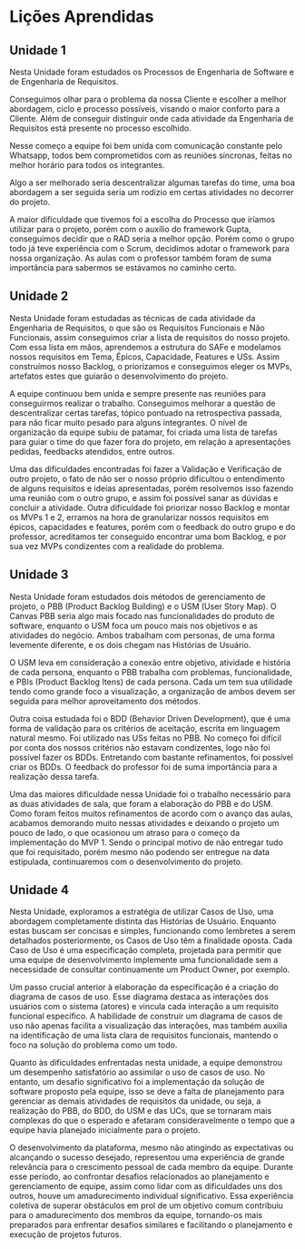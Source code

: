 # Lições Aprendidas

## Unidade 1

Nesta Unidade foram estudados os Processos de Engenharia de Software e de Engenharia de Requisitos. </br>

Conseguimos olhar para o problema da nossa Cliente e escolher a melhor abordagem, ciclo e processo possíveis, visando o maior conforto para a Cliente. Além de conseguir distinguir onde cada atividade da Engenharia de Requisitos está presente no processo escolhido. </br>

Nesse começo a equipe foi bem unida com comunicação constante pelo Whatsapp, todos bem comprometidos com as reuniões síncronas, feitas no melhor horário para todos os integrantes. </br>

Algo a ser melhorado seria descentralizar algumas tarefas do time, uma boa abordagem a ser seguida seria um rodízio em certas atividades no decorrer do projeto. </br>

A maior dificuldade que tivemos foi a escolha do Processo que iríamos utilizar para o projeto, porém com o auxílio do framework Gupta, conseguimos decidir que o RAD seria a melhor opção. Porém como o grupo todo já teve experiência com o Scrum, decidimos adotar o framework para nossa organização. As aulas com o professor também foram de suma importância para sabermos se estávamos no caminho certo. </br>

## Unidade 2

Nesta Unidade foram estudadas as técnicas de cada atividade da Engenharia de Requisitos, o que são os Requisitos Funcionais e Não Funcionais, assim conseguimos criar a lista de requisitos do nosso projeto. Com essa lista em mãos, aprendemos a estrutura do SAFe e modelamos nossos requisitos em Tema, Épicos, Capacidade, Features e USs. Assim construímos nosso Backlog, o priorizamos e conseguimos eleger os MVPs, artefatos estes que guiarão o desenvolvimento do projeto. </br>

A equipe continuou bem unida e sempre presente nas reuniões para conseguirmos realizar o trabalho. Conseguimos melhorar a questão de descentralizar certas tarefas, tópico pontuado na retrospectiva passada, para não ficar muito pesado para alguns integrantes. O nível de organização da equipe subiu de patamar, foi criada uma lista de tarefas para guiar o time do que fazer fora do projeto, em relação a apresentações pedidas, feedbacks atendidos, entre outros. </br>

Uma das dificuldades encontradas foi fazer a Validação e Verificação de outro projeto, o fato de não ser o nosso próprio dificultou o entendimento de alguns requisitos e ideias apresentadas, porém resolvemos isso fazendo uma reunião com o outro grupo, e assim foi possível sanar as dúvidas e concluir a atividade. Outra dificuldade foi priorizar nosso Backlog e montar os MVPs 1 e 2, erramos na hora de granularizar nossos requisitos em épicos, capacidades e features, porém com o feedback do outro grupo e do professor, acreditamos ter conseguido encontrar uma bom Backlog, e por sua vez MVPs condizentes com a realidade do problema.</br>

## Unidade 3

Nesta Unidade foram estudados dois métodos de gerenciamento de projeto, o PBB (Product Backlog Building) e o USM (User Story Map). O Canvas PBB seria algo mais focado nas funcionalidades do produto de software, enquanto o USM foca um pouco mais nos objetivos e as atividades do negócio. Ambos trabalham com personas, de uma forma levemente diferente, e os dois chegam nas Histórias de Usuário. </br>

O USM leva em consideração a conexão entre objetivo, atividade e história de cada persona, enquanto o PBB trabalha com problemas, funcionalidade, e PBIs (Product Backlog Itens) de cada persona. Cada um tem sua utilidade tendo como grande foco a visualização, a organização de ambos devem ser seguida para melhor aproveitamento dos métodos. </br>

Outra coisa estudada foi o BDD (Behavior Driven Development), que é uma forma de validação para os critérios de aceitação, escrita em linguagem natural mesmo. Foi utilizado nas USs feitas no PBB. No começo foi difícil por conta dos nossos critérios não estavam condizentes, logo não foi possível fazer os BDDs. Entretando com bastante refinamentos, foi possível criar os BDDs. O feedback do professor foi de suma importância para a realização dessa tarefa. </br>

Uma das maiores dificuldade nessa Unidade foi o trabalho necessário para as duas atividades de sala, que foram a elaboração do PBB e do USM. Como foram feitos muitos refinamentos de acordo com o avanço das aulas, acabamos demorando muito nessas atividades e deixando o projeto um pouco de lado, o que ocasionou um atraso para o começo da implementação do MVP 1. Sendo o principal motivo de não entregar tudo que foi requisitado, porém mesmo não podendo ser entregue na data estipulada, continuaremos com o desenvolvimento do projeto. </br>

## Unidade 4

Nesta Unidade, exploramos a estratégia de utilizar Casos de Uso, uma abordagem completamente distinta das Histórias de Usuário. Enquanto estas buscam ser concisas e simples, funcionando como lembretes a serem detalhados posteriormente, os Casos de Uso têm a finalidade oposta. Cada Caso de Uso é uma especificação completa, projetada para permitir que uma equipe de desenvolvimento implemente uma funcionalidade sem a necessidade de consultar continuamente um Product Owner, por exemplo. </br>

Um passo crucial anterior à elaboração da especificação é a criação do diagrama de casos de uso. Esse diagrama destaca as interações dos usuários com o sistema (atores) e vincula cada interação a um requisito funcional específico. A habilidade de construir um diagrama de casos de uso não apenas facilita a visualização das interações, mas também auxilia na identificação de uma lista clara de requisitos funcionais, mantendo o foco na solução do problema como um todo. </br>

Quanto às dificuldades enfrentadas nesta unidade, a equipe demonstrou um desempenho satisfatório ao assimilar o uso de casos de uso. No entanto, um desafio significativo foi a implementação da solução de software proposto pela equipe, isso se deve a falta de planejamento para gerenciar as demais atividades de requisitos da unidade, ou seja, a realização do PBB, do BDD, do USM e das UCs, que se tornaram mais complexas do que o esperado e afetaram consideravelmente o tempo que a equipe havia planejado inicialmente para o projeto. </br>

O desenvolvimento da plataforma, mesmo não atingindo as expectativas ou alcançando o sucesso desejado, representou uma experiência de grande relevância para o crescimento pessoal de cada membro da equipe. Durante esse período, ao confrontar desafios relacionados ao planejamento e gerenciamento de equipe, assim como lidar com as dificuldades uns dos outros, houve um amadurecimento individual significativo. Essa experiência coletiva de superar obstáculos em prol de um objetivo comum contribuiu para o amadurecimento dos membros da equipe, tornando-os mais preparados para enfrentar desafios similares e facilitando o planejamento e execução de projetos futuros. </br>
